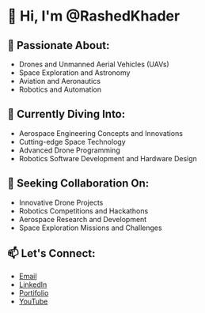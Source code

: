# 👋 Hi, I'm @RashedKhader

## 👀 Passionate About:
- Drones and Unmanned Aerial Vehicles (UAVs)
- Space Exploration and Astronomy
- Aviation and Aeronautics
- Robotics and Automation


## 🌱 Currently Diving Into:
- Aerospace Engineering Concepts and Innovations
- Cutting-edge Space Technology
- Advanced Drone Programming 
- Robotics Software Development and Hardware Design

  
## 💞️ Seeking Collaboration On:
- Innovative Drone Projects
- Robotics Competitions and Hackathons
- Aerospace Research and Development
- Space Exploration Missions and Challenges


## 📫 Let's Connect:
- [Email](mailto:meng.rashedk@gmail.com)
- [LinkedIn](linkedin.com/in/rashedkhader) 
- [Portifolio](https://rashedportifolio.netlify.app/)
- [YouTube](https://www.youtube.com/@RashedKhader) 




<!---
RashedKhader/RashedKhader is a ✨ special ✨ repository because its `README.md` (this file) appears on your GitHub profile.
You can click the Preview link to take a look at your changes.
--->
